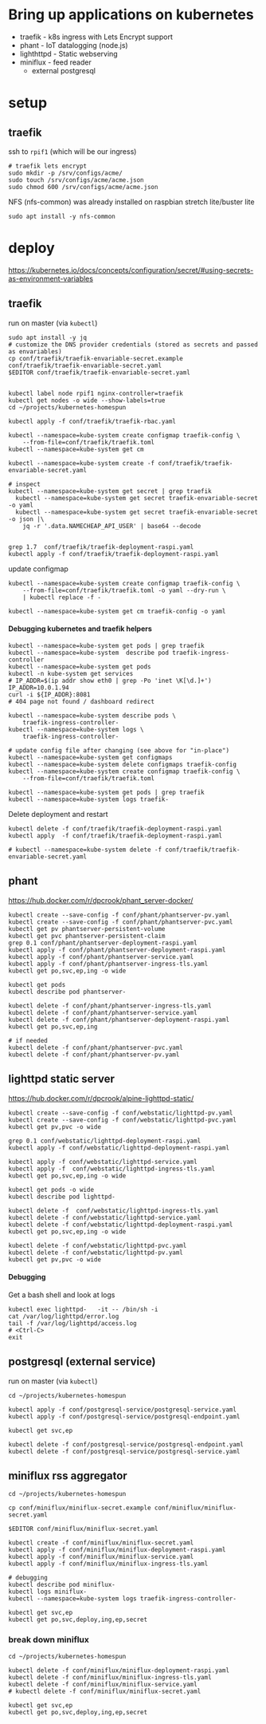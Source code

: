 Bring up applications on kubernetes
===================================

-	traefik - k8s ingress with Lets Encrypt support
-	phant - IoT datalogging (node.js)
-	lighthttpd - Static webserving
-	miniflux - feed reader
	-	external postgresql

setup
=====

traefik
-------

ssh to `rpif1` (which will be our ingress)

```
# traefik lets encrypt
sudo mkdir -p /srv/configs/acme/
sudo touch /srv/configs/acme/acme.json
sudo chmod 600 /srv/configs/acme/acme.json
```

NFS (nfs-common) was already installed on raspbian stretch lite/buster lite

```
sudo apt install -y nfs-common
```

deploy
======

https://kubernetes.io/docs/concepts/configuration/secret/#using-secrets-as-environment-variables

traefik
-------

run on master (via `kubectl`\)

```
sudo apt install -y jq
# customize the DNS provider credentials (stored as secrets and passed as envariables)
cp conf/traefik/traefik-envariable-secret.example conf/traefik/traefik-envariable-secret.yaml
$EDITOR conf/traefik/traefik-envariable-secret.yaml


kubectl label node rpif1 nginx-controller=traefik
kubectl get nodes -o wide --show-labels=true
cd ~/projects/kubernetes-homespun

kubectl apply -f conf/traefik/traefik-rbac.yaml

kubectl --namespace=kube-system create configmap traefik-config \
    --from-file=conf/traefik/traefik.toml
kubectl --namespace=kube-system get cm

kubectl --namespace=kube-system create -f conf/traefik/traefik-envariable-secret.yaml

# inspect
kubectl --namespace=kube-system get secret | grep traefik
  kubectl --namespace=kube-system get secret traefik-envariable-secret -o yaml
  kubectl --namespace=kube-system get secret traefik-envariable-secret -o json |\
    jq -r '.data.NAMECHEAP_API_USER' | base64 --decode


grep 1.7  conf/traefik/traefik-deployment-raspi.yaml
kubectl apply -f conf/traefik/traefik-deployment-raspi.yaml
```

update configmap

```
kubectl --namespace=kube-system create configmap traefik-config \
    --from-file=conf/traefik/traefik.toml -o yaml --dry-run \
    | kubectl replace -f -

kubectl --namespace=kube-system get cm traefik-config -o yaml
```

#### Debugging kubernetes and traefik helpers

```
kubectl --namespace=kube-system get pods | grep traefik
kubectl --namespace=kube-system  describe pod traefik-ingress-controller
kubectl --namespace=kube-system get pods
kubectl -n kube-system get services
# IP_ADDR=$(ip addr show eth0 | grep -Po 'inet \K[\d.]+')
IP_ADDR=10.0.1.94
curl -i ${IP_ADDR}:8081
# 404 page not found / dashboard redirect

kubectl --namespace=kube-system describe pods \
    traefik-ingress-controller-
kubectl --namespace=kube-system logs \
    traefik-ingress-controller-

# update config file after changing (see above for "in-place")
kubectl --namespace=kube-system get configmaps
kubectl --namespace=kube-system delete configmaps traefik-config
kubectl --namespace=kube-system create configmap traefik-config \
    --from-file=conf/traefik/traefik.toml

kubectl --namespace=kube-system get pods | grep traefik
kubectl --namespace=kube-system logs traefik-
```

Delete deployment and restart

```
kubectl delete -f conf/traefik/traefik-deployment-raspi.yaml
kubectl apply  -f conf/traefik/traefik-deployment-raspi.yaml

# kubectl --namespace=kube-system delete -f conf/traefik/traefik-envariable-secret.yaml
```

phant
-----

https://hub.docker.com/r/dpcrook/phant_server-docker/

```shell
kubectl create --save-config -f conf/phant/phantserver-pv.yaml
kubectl create --save-config -f conf/phant/phantserver-pvc.yaml
kubectl get pv phantserver-persistent-volume
kubectl get pvc phantserver-persistent-claim
grep 0.1 conf/phant/phantserver-deployment-raspi.yaml
kubectl apply -f conf/phant/phantserver-deployment-raspi.yaml
kubectl apply -f conf/phant/phantserver-service.yaml
kubectl apply -f conf/phant/phantserver-ingress-tls.yaml
kubectl get po,svc,ep,ing -o wide

kubectl get pods
kubectl describe pod phantserver-
```

```shell
kubectl delete -f conf/phant/phantserver-ingress-tls.yaml
kubectl delete -f conf/phant/phantserver-service.yaml
kubectl delete -f conf/phant/phantserver-deployment-raspi.yaml
kubectl get po,svc,ep,ing

# if needed
kubectl delete -f conf/phant/phantserver-pvc.yaml
kubectl delete -f conf/phant/phantserver-pv.yaml
```

lighttpd static server
----------------------

https://hub.docker.com/r/dpcrook/alpine-lighttpd-static/

```shell
kubectl create --save-config -f conf/webstatic/lighttpd-pv.yaml
kubectl create --save-config -f conf/webstatic/lighttpd-pvc.yaml
kubectl get pv,pvc -o wide

grep 0.1 conf/webstatic/lighttpd-deployment-raspi.yaml
kubectl apply -f conf/webstatic/lighttpd-deployment-raspi.yaml

kubectl apply -f conf/webstatic/lighttpd-service.yaml
kubectl apply -f  conf/webstatic/lighttpd-ingress-tls.yaml
kubectl get po,svc,ep,ing -o wide

kubectl get pods -o wide
kubectl describe pod lighttpd-

```

```shell
kubectl delete -f  conf/webstatic/lighttpd-ingress-tls.yaml
kubectl delete -f conf/webstatic/lighttpd-service.yaml
kubectl delete -f conf/webstatic/lighttpd-deployment-raspi.yaml
kubectl get po,svc,ep,ing -o wide

kubectl delete -f conf/webstatic/lighttpd-pvc.yaml
kubectl delete -f conf/webstatic/lighttpd-pv.yaml
kubectl get pv,pvc -o wide
```

#### Debugging

Get a bash shell and look at logs

```shell
kubectl exec lighttpd-   -it -- /bin/sh -i
cat /var/log/lighttpd/error.log
tail -f /var/log/lighttpd/access.log
# <Ctrl-C>
exit
```

postgresql (external service)
-----------------------------

run on master (via `kubectl`\)

```
cd ~/projects/kubernetes-homespun

kubectl apply -f conf/postgresql-service/postgresql-service.yaml
kubectl apply -f conf/postgresql-service/postgresql-endpoint.yaml

kubectl get svc,ep

kubectl delete -f conf/postgresql-service/postgresql-endpoint.yaml
kubectl delete -f conf/postgresql-service/postgresql-service.yaml

```

miniflux rss aggregator
-----------------------

```
cd ~/projects/kubernetes-homespun

cp conf/miniflux/miniflux-secret.example conf/miniflux/miniflux-secret.yaml

$EDITOR conf/miniflux/miniflux-secret.yaml

kubectl create -f conf/miniflux/miniflux-secret.yaml
kubectl apply -f conf/miniflux/miniflux-deployment-raspi.yaml
kubectl apply -f conf/miniflux/miniflux-service.yaml
kubectl apply -f conf/miniflux/miniflux-ingress-tls.yaml

# debugging
kubectl describe pod miniflux-
kubectl logs miniflux-
kubectl --namespace=kube-system logs traefik-ingress-controller-

kubectl get svc,ep
kubectl get po,svc,deploy,ing,ep,secret
```

### break down miniflux

```
cd ~/projects/kubernetes-homespun

kubectl delete -f conf/miniflux/miniflux-deployment-raspi.yaml
kubectl delete -f conf/miniflux/miniflux-ingress-tls.yaml
kubectl delete -f conf/miniflux/miniflux-service.yaml
# kubectl delete -f conf/miniflux/miniflux-secret.yaml

kubectl get svc,ep
kubectl get po,svc,deploy,ing,ep,secret
```
